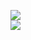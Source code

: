 [![](https://img.shields.io/badge/Made%20With-Github%20Spray-lightgrey.svg?style=for-the-badge&logo=github)](https://github.com/Annihil/github-spray#3715)  
[![](https://i.imgur.com/2DrTn0Z.gif)](https://github.com/Annihil/github-spray)